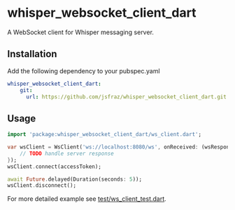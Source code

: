 # whisper_websocket_client_dart

A WebSocket client for Whisper messaging server.

## Installation

Add the following dependency to your pubspec.yaml

```yaml
whisper_websocket_client_dart:
    git:
      url: https://github.com/jsfraz/whisper_websocket_client_dart.git
```

## Usage

```dart
import 'package:whisper_websocket_client_dart/ws_client.dart';

var wsClient = WsClient('ws://localhost:8080/ws', onReceived: (wsResponse) {
    // TODO handle server response
});
wsClient.connect(accessToken);

await Future.delayed(Duration(seconds: 5));
wsClient.disconnect();
```

For more detailed example see [test/ws_client_test.dart](test/ws_client_test.dart).

<!-- TODO license -->
